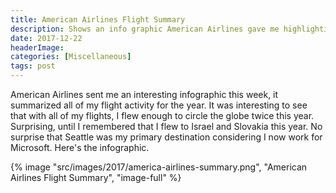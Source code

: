 ```yaml
---
title: American Airlines Flight Summary
description: Shows an info graphic American Airlines gave me highlighting my travel for the year.
date: 2017-12-22
headerImage: 
categories: [Miscellaneous]
tags: post
---
```


American Airlines sent me an interesting infographic this week, it summarized all of my flight activity for the year. It was interesting to see that with all of my flights, I flew enough to circle the globe twice this year. Surprising, until I remembered that I flew to Israel and Slovakia this year. No surprise that Seattle was my primary destination considering I now work for Microsoft. Here's the infographic.

{% image "src/images/2017/america-airlines-summary.png", "American Airlines Flight Summary", "image-full" %}
